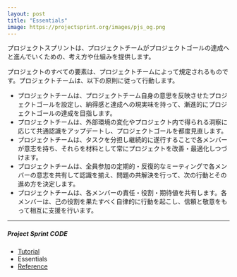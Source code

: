 ```yaml
---
layout: post
title: "Essentials"
image: https://projectsprint.org/images/pjs_og.png
---
```


プロジェクトスプリントは、プロジェクトチームがプロジェクトゴールの達成へと進んでいくための、考え方や仕組みを提供します。

プロジェクトのすべての要素は、プロジェクトチームによって規定されるものです。プロジェクトチームは、以下の原則に従って行動します。

- プロジェクトチームは、プロジェクトチーム自身の意思を反映させたプロジェクトゴールを設定し、納得感と達成への現実味を持って、漸進的にプロジェクトゴールの達成を目指します。
- プロジェクトチームは、外部環境の変化やプロジェクト内で得られる洞察に応じて共通認識をアップデートし、プロジェクトゴールを都度見直します。
- プロジェクトチームは、タスクを分担し継続的に遂行することで各メンバーが意志を持ち、それらを材料として常にプロジェクトを改善・最適化しつづけます。
- プロジェクトチームは、全員参加の定期的・反復的なミーティングで各メンバーの意志を共有して認識を揃え、問題の共解決を行って、次の行動とその進め方を決定します。
- プロジェクトチームは、各メンバーの責任・役割・期待値を共有します。各メンバーは、己の役割を果たすべく自律的に行動を起こし、信頼と敬意をもって相互に支援を行います。

---

##### Project Sprint CODE

- [Tutorial](./tutorial/index.md)
- Essentials
- [Reference](./reference.md)
